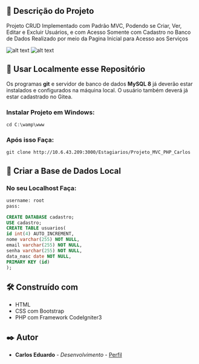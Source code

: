 ## 📝 Descrição do Projeto

Projeto CRUD Implementado com Padrão MVC, Podendo se Criar, Ver, Editar e Excluir Usuários, e com Acesso Somente com Cadastro no Banco de Dados Realizado por meio da Pagina Inicial para Acesso aos Serviços

![alt text](/assets/images/site2.png)
![alt text](/assets/images/site.png)

## 📁 Usar Localmente esse Repositório

Os programas **git** e servidor de banco de dados **MySQL 8** já deverão estar instalados e configurados na máquina local. O usuário também deverá já estar cadastrado no Gitea.

### Instalar Projeto em Windows:

```
cd C:\wamp\www
```

### Após isso Faça:

```
git clone http://10.6.43.209:3000/Estagiarios/Projeto_MVC_PHP_Carlos
```

## 🎲 Criar a Base de Dados Local

### No seu Localhost Faça:

```sql
username: root
pass:
```

```sql
CREATE DATABASE cadastro;
USE cadastro;
CREATE TABLE usuarios(
id int(4) AUTO_INCREMENT,
nome varchar(255) NOT NULL,
email varchar(255) NOT NULL,
senha varchar(255) NOT NULL,
data_nasc date NOT NULL,
PRIMARY KEY (id)
);
```

## 🛠️ Construído com

* HTML
* CSS com Bootstrap
* PHP com Framework CodeIgniter3

## ✒️ Autor

* **Carlos Eduardo** - *Desenvolvimento* - [Perfil](https://github.com/CarlosEduardoPR)




